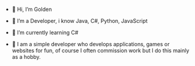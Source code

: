 - 👋 Hi, I’m Golden
- 👀 I’m a Developer, i know Java, C#, Python, JavaScript
- 🌱 I’m currently learning C#

- 🎁 I am a simple developer who develops applications, games or websites for fun, of course I often commission work but I do this mainly as a hobby.
